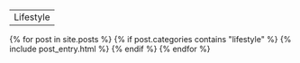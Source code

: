 <table style="margin-top: 20px;">
    <tr>
        <td class="section">Lifestyle</td>
    </tr>
</table>
<table style="margin-top: 40px;">
    {% for post in site.posts %}
        {% if post.categories contains "lifestyle" %}
            {% include post_entry.html %}
        {% endif %}
    {% endfor %}
</table>

